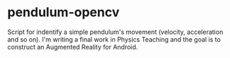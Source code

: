 # pendulum-opencv
Script for indentify a simple pendulum's movement (velocity, acceleration and so on).
I'm writing a final work in Physics Teaching and the goal is to construct an Augmented Reality for Android.
